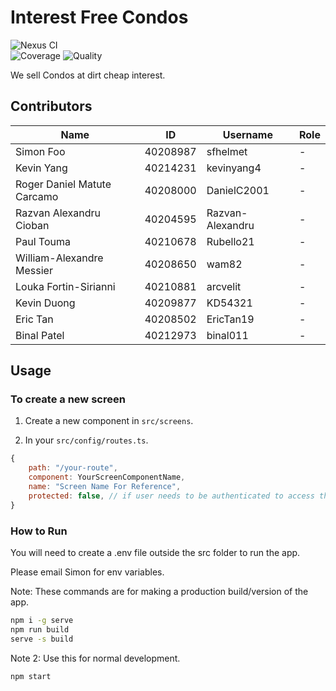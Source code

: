 # Interest Free Condos
![Nexus CI](https://github.com/sfhelmet/InterestFreeCondos/actions/workflows/node.js.yml/badge.svg)  
![Coverage](https://img.shields.io/badge/Coverage-93.33%25-brightgreen.svg)
![Quality](https://img.shields.io/badge/Quality-A-brightgreen.svg)

We sell Condos at dirt cheap interest.

## Contributors

|               Name           |     ID    | Username         | Role |
| ---------------------------- | --------- | ---------------- | ---- |
| Simon Foo                    | 40208987  | sfhelmet         | - |
| Kevin Yang                   | 40214231  | kevinyang4       | - |
| Roger Daniel Matute Carcamo  | 40208000  | DanielC2001      | - |
| Razvan Alexandru Cioban      | 40204595  | Razvan-Alexandru | - |
| Paul Touma                   | 40210678  | Rubello21        | - |
| William-Alexandre Messier    | 40208650  | wam82            | - |
| Louka Fortin-Sirianni        | 40210881  | arcvelit         | - |
| Kevin Duong                  | 40209877  | KD54321          | - |
| Eric Tan                     | 40208502  | EricTan19        | - |
| Binal Patel                  | 40212973  | binal011         | - |

## Usage

### To create a new screen

1. Create a new component in `src/screens`.

2. In your `src/config/routes.ts`.

```js
{
    path: "/your-route",
    component: YourScreenComponentName,
    name: "Screen Name For Reference",
    protected: false, // if user needs to be authenticated to access this screen
}
```

### How to Run
You will need to create a .env file outside the src folder to run the app.

Please email Simon for env variables.

Note: These commands are for making a production build/version of the app.
```bash
npm i -g serve
npm run build
serve -s build
```

Note 2: Use this for normal development.
```bash
npm start
```